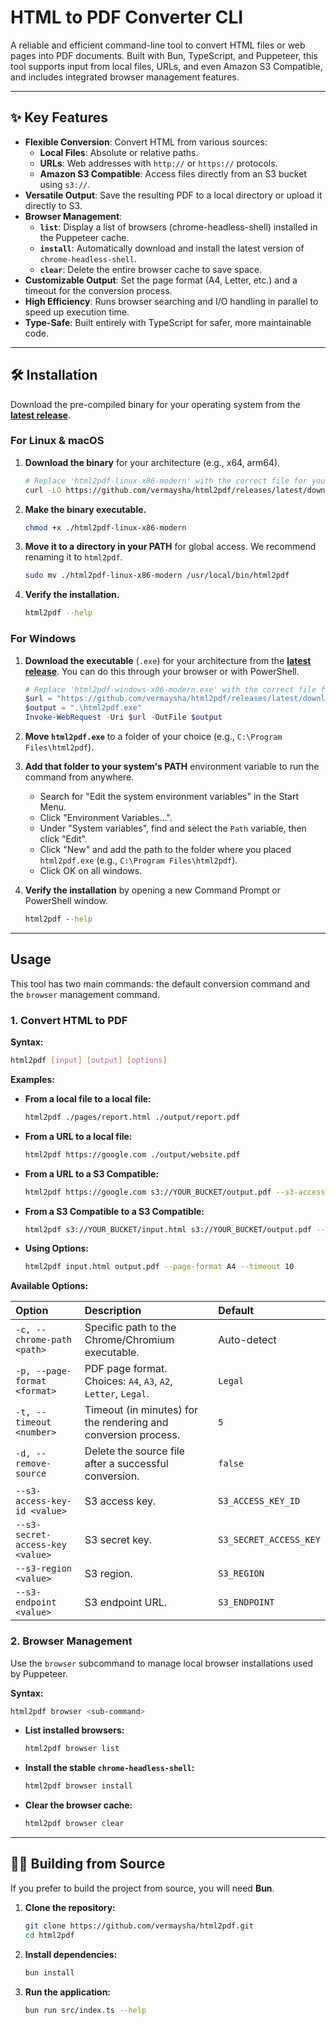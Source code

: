 # HTML to PDF Converter CLI

A reliable and efficient command-line tool to convert HTML files or web pages into PDF documents. Built with Bun, TypeScript, and Puppeteer, this tool supports input from local files, URLs, and even Amazon S3 Compatible, and includes integrated browser management features.

---

## ✨ Key Features

- **Flexible Conversion**: Convert HTML from various sources:
  - **Local Files**: Absolute or relative paths.
  - **URLs**: Web addresses with `http://` or `https://` protocols.
  - **Amazon S3 Compatible**: Access files directly from an S3 bucket using `s3://`.
- **Versatile Output**: Save the resulting PDF to a local directory or upload it directly to S3.
- **Browser Management**:
  - **`list`**: Display a list of browsers (chrome-headless-shell) installed in the Puppeteer cache.
  - **`install`**: Automatically download and install the latest version of `chrome-headless-shell`.
  - **`clear`**: Delete the entire browser cache to save space.
- **Customizable Output**: Set the page format (A4, Letter, etc.) and a timeout for the conversion process.
- **High Efficiency**: Runs browser searching and I/O handling in parallel to speed up execution time.
- **Type-Safe**: Built entirely with TypeScript for safer, more maintainable code.

---

## 🛠️ Installation

Download the pre-compiled binary for your operating system from the [**latest release**](https://github.com/vermaysha/html2pdf/releases/latest/).

### For Linux & macOS

1.  **Download the binary** for your architecture (e.g., x64, arm64).
    ```bash
    # Replace 'html2pdf-linux-x86-modern' with the correct file for your OS/architecture
    curl -LO https://github.com/vermaysha/html2pdf/releases/latest/download/html2pdf-linux-x86-modern
    ```

2.  **Make the binary executable.**
    ```bash
    chmod +x ./html2pdf-linux-x86-modern
    ```

3.  **Move it to a directory in your PATH** for global access. We recommend renaming it to `html2pdf`.
    ```bash
    sudo mv ./html2pdf-linux-x86-modern /usr/local/bin/html2pdf
    ```

4.  **Verify the installation.**
    ```bash
    html2pdf --help
    ```

### For Windows

1.  **Download the executable** (`.exe`) for your architecture from the [**latest release**](https://github.com/vermaysha/html2pdf/releases/latest/). You can do this through your browser or with PowerShell.
    ```powershell
    # Replace 'html2pdf-windows-x86-modern.exe' with the correct file for your architecture
    $url = "https://github.com/vermaysha/html2pdf/releases/latest/download/html2pdf-windows-x86-modern.exe"
    $output = ".\html2pdf.exe"
    Invoke-WebRequest -Uri $url -OutFile $output
    ```

2.  **Move `html2pdf.exe`** to a folder of your choice (e.g., `C:\Program Files\html2pdf`).

3.  **Add that folder to your system's PATH** environment variable to run the command from anywhere.
    - Search for "Edit the system environment variables" in the Start Menu.
    - Click "Environment Variables...".
    - Under "System variables", find and select the `Path` variable, then click "Edit".
    - Click "New" and add the path to the folder where you placed `html2pdf.exe` (e.g., `C:\Program Files\html2pdf`).
    - Click OK on all windows.

4.  **Verify the installation** by opening a new Command Prompt or PowerShell window.
    ```cmd
    html2pdf --help
    ```

---

## Usage

This tool has two main commands: the default conversion command and the `browser` management command.

### 1. Convert HTML to PDF

**Syntax:**
```bash
html2pdf [input] [output] [options]
```

**Examples:**

- **From a local file to a local file:**
  ```bash
  html2pdf ./pages/report.html ./output/report.pdf
  ```

- **From a URL to a local file:**
  ```bash
  html2pdf https://google.com ./output/website.pdf
  ```

- **From a URL to a S3 Compatible:**
  ```bash
  html2pdf https://google.com s3://YOUR_BUCKET/output.pdf --s3-access-key-id YOUR_ACCESS_KEY_ID --s3-secret-access-key YOUR_ACCESS_KEY --s3-endpoint YOUR_ENDPOINT
  ```

- **From a S3 Compatible to a S3 Compatible:**
  ```bash
  html2pdf s3://YOUR_BUCKET/input.html s3://YOUR_BUCKET/output.pdf --s3-access-key-id YOUR_ACCESS_KEY_ID --s3-secret-access-key YOUR_ACCESS_KEY --s3-endpoint YOUR_ENDPOINT
  ```

- **Using Options:**
  ```bash
  html2pdf input.html output.pdf --page-format A4 --timeout 10
  ```

**Available Options:**

| Option                           | Description                                                    | Default                |
| :------------------------------- | :------------------------------------------------------------- | :--------------------- |
| `-c, --chrome-path <path>`       | Specific path to the Chrome/Chromium executable.               | Auto-detect            |
| `-p, --page-format <format>`     | PDF page format. Choices: `A4`, `A3`, `A2`, `Letter`, `Legal`. | `Legal`                |
| `-t, --timeout <number>`         | Timeout (in minutes) for the rendering and conversion process. | `5`                    |
| `-d, --remove-source`            | Delete the source file after a successful conversion.          | `false`                |
| `--s3-access-key-id <value>`     | S3 access key.                                                 | `S3_ACCESS_KEY_ID`     |
| `--s3-secret-access-key <value>` | S3 secret key.                                                 | `S3_SECRET_ACCESS_KEY` |
| `--s3-region <value>`            | S3 region.                                                     | `S3_REGION`            |
| `--s3-endpoint <value>`          | S3 endpoint URL.                                               | `S3_ENDPOINT`          |


### 2. Browser Management

Use the `browser` subcommand to manage local browser installations used by Puppeteer.

**Syntax:**
```bash
html2pdf browser <sub-command>
```

- **List installed browsers:**
  ```bash
  html2pdf browser list
  ```

- **Install the stable `chrome-headless-shell`:**
  ```bash
  html2pdf browser install
  ```

- **Clear the browser cache:**
  ```bash
  html2pdf browser clear
  ```

---

## 🧑‍💻 Building from Source

If you prefer to build the project from source, you will need **Bun**.

1.  **Clone the repository:**
    ```bash
    git clone https://github.com/vermaysha/html2pdf.git
    cd html2pdf
    ```

2.  **Install dependencies:**
    ```bash
    bun install
    ```

3.  **Run the application:**
    ```bash
    bun run src/index.ts --help
    ```
